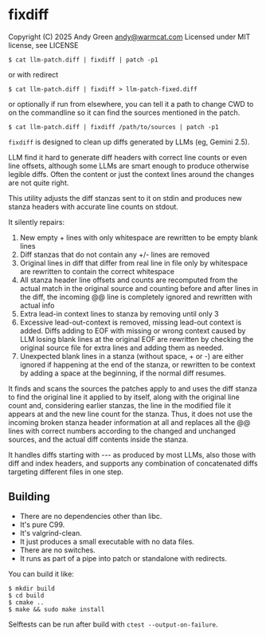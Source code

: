 # fixdiff

Copyright (C) 2025 Andy Green <andy@warmcat.com>
Licensed under MIT license, see LICENSE

```
$ cat llm-patch.diff | fixdiff | patch -p1
```

or with redirect

```
$ cat llm-patch.diff | fixdiff > llm-patch-fixed.diff
```

or optionally if run from elsewhere, you can tell it a path to change CWD to
on the commandline so it can find the sources mentioned in the patch.

```
$ cat llm-patch.diff | fixdiff /path/to/sources | patch -p1
```

`fixdiff` is designed to clean up diffs generated by LLMs (eg, Gemini 2.5).

LLM find it hard to generate diff headers with correct line counts or even
line offsets, although some LLMs are smart enough to produce otherwise
legible diffs.  Often the content or just the context lines around the
changes are not quite right.

This utility adjusts the diff stanzas sent to it on stdin and produces new stanza
headers with accurate line counts on stdout.

It silently repairs:

 1. New empty + lines with only whitespace are rewritten to be empty blank lines
 2. Diff stanzas that do not contain any +/- lines are removed
 3. Original lines in diff that differ from real line in file only by
    whitespace are rewritten to contain the correct whitespace
 4. All stanza header line offsets and counts are recomputed from the actual
    match in the original source and counting before and after lines in the diff,
    the incoming @@ line is completely ignored and rewritten with actual info
 5. Extra lead-in context lines to stanza by removing until only 3
 6. Excessive lead-out-context is removed, missing lead-out context is added.
    Diffs adding to EOF with missing or wrong context caused by
    LLM losing blank lines at the original EOF are rewritten by checking
    the original source file for extra lines and adding them as needed.
 7. Unexpected blank lines in a stanza (without space, + or -) are either ignored
    if happening at the end of the stanza, or rewritten to be context by adding
    a space at the beginning, if the normal diff resumes.

It finds and scans the sources the patches apply to and uses the diff stanza to
find the original line it applied to by itself, along with the original line
count and, considering earlier stanzas, the line in the modified file it appears
at and the new line count for the stanza.  Thus, it does not use the incoming
broken stanza header information at all and replaces all the @@ lines with
correct numbers according to the changed and unchanged sources, and the actual
diff contents inside the stanza.

It handles diffs starting with --- as produced by most LLMs, also those with
diff and index headers, and supports any combination of concatenated diffs
targeting different files in one step.

## Building

 - There are no dependencies other than libc.
 - It's pure C99.
 - It's valgrind-clean.
 - It just produces a small executable with no data files.
 - There are no switches.
 - It runs as part of a pipe into patch or standalone with redirects.

You can build it like:

```
$ mkdir build
$ cd build
$ cmake ..
$ make && sudo make install
```

Selftests can be run after build with `ctest --output-on-failure`.

